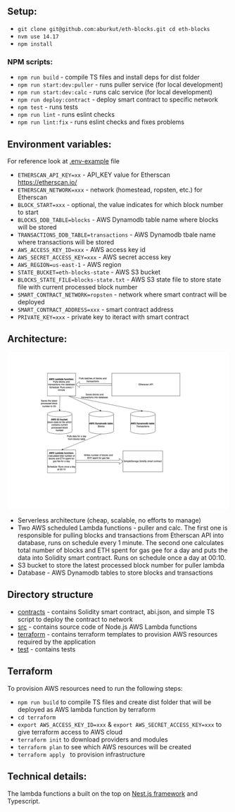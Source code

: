 ## Setup:

- `git clone git@github.com:aburkut/eth-blocks.git cd eth-blocks`
- `nvm use 14.17`
- `npm install`

### NPM scripts:
- `npm run build` - compile TS files and install deps for dist folder
- `npm run start:dev:puller` - runs puller service (for local development)
- `npm run start:dev:calc` - runs calc service (for local development)
- `npm run deploy:contract` - deploy smart contract to specific network
- `npm test` - runs tests
- `npm run lint` - runs eslint checks
- `npm run lint:fix` - runs eslint checks and fixes problems

## Environment variables:

For reference look at [.env-example](.env-example) file

- `ETHERSCAN_API_KEY=xx` - API_KEY value for Etherscan https://etherscan.io/
- `ETHERSCAN_NETWORK=xxx` - network (homestead, ropsten, etc.) for Etherscan
- `BLOCK_START=xxx` - optional, the value indicates for which block number to start
- `BLOCKS_DDB_TABLE=blocks` - AWS Dynamodb table name where blocks will be stored
- `TRANSACTIONS_DDB_TABLE=transactions` - AWS Dynamodb tbale name where transactions will be stored
- `AWS_ACCESS_KEY_ID=xxx` - AWS access key id
- `AWS_SECRET_ACCESS_KEY=xxx` - AWS secret access key
- `AWS_REGION=us-east-1` - AWS region
- `STATE_BUCKET=eth-blocks-state` - AWS S3 bucket 
- `BLOCKS_STATE_FILE=blocks-state.txt` - AWS S3 state file to store state file with current processed block number
- `SMART_CONTRACT_NETWORK=ropsten` - network where smart contract will be deployed
- `SMART_CONTRACT_ADDRESS=xxx` - smart contract address
- `PRIVATE_KEY=xxx` - private key to iteract with smart contract

## Architecture:

![Diagram](Diagram.png)

- Serverless architecture (cheap, scalable, no efforts to manage)
- Two AWS scheduled Lambda functions - puller and calc. The first one is responsible for pulling blocks and transactions from
Etherscan API into database, runs on schedule every 1 minute. The second one calculates total number of blocks and ETH spent for gas gee for a day and puts the data into Solidity smart contract.
Runs on schedule once a day at 00:10.
- S3 bucket to store the latest processed block number for puller lambda
- Database - AWS Dynamodb tables to store blocks and transactions

## Directory structure
- [contracts](contracts) - contains Solidity smart contract, abi.json, and simple TS script to deploy the contract to network
- [src](src) - contains source code of Node.js AWS Lambda functions
- [terraform](terraform) - contains terraform templates to provision AWS resources required by the application
- [test](test) - contains tests

## Terraform

To provision AWS resources need to run the following steps:
- `npm run build` to compile TS files and create dist folder that will be deployed as AWS lambda function by terraform
- `cd terraform`
- `export AWS_ACCESS_KEY_ID=xxx` & `export AWS_SECRET_ACCESS_KEY=xxx` to give terraform access to AWS cloud
- `terraform init` to download providers and modules
- `terraform plan` to see which AWS  resources will be created
- `terraform apply ` to provision infrastructure


## Technical details:

The lambda functions a built on the top on [Nest.js framework](https://nestjs.com/) and Typescript.
